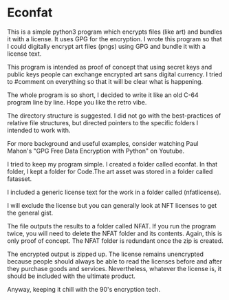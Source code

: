 # Econfat
This is a simple python3 program which encrypts files (like art) and bundles it with a license. It uses GPG for the encryption.
I wrote this program so that I could digitally encrypt art files (pngs) using GPG and bundle it with a license text.

This program is intended as proof of concept that using secret keys and public keys people can exchange encrypted art sans digital currency. I tried to #comment on everything so that it will be clear what is happening.

The whole program is so short, I decided to write it like an old C-64 program line by line. Hope you like the retro vibe.

The directory structure is suggested. I did not go with the best-practices of relative file structures, but directed pointers to the specific folders I 
intended to work with.

For more background and useful examples, consider watching Paul Mahon's "GPG Free Data Encryption with Python" on Youtube. 

I tried to keep my program simple. I created a folder called econfat. In that folder, I kept a folder for Code.The art asset was stored in a folder called fatasset. 

I included a generic license text for the work in a folder called (nfatlicense).

I will exclude the license but you can generally look at NFT licenses to get the general gist.

The file outputs the results to a folder called NFAT. If you run the program twice, you will need to delete the NFAT folder and its contents. Again, this is only proof of concept. The NFAT folder is redundant once the zip is created.

The encrypted output is zipped up. The license remains unencrypted because people should always be able to read the licenses before and after they 
purchase goods and services. Nevertheless, whatever the license is, it should be included with the ultimate product.

Anyway, keeping it chill with the 90's encryption tech. 

